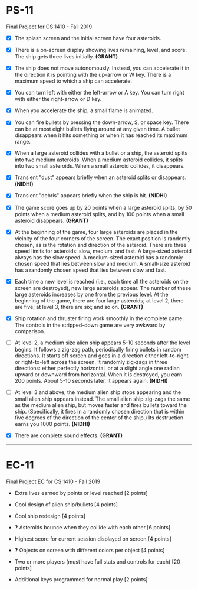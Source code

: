 # PS-11
Final Project for CS 1410 - Fall 2019

- [x] The splash screen and the initial screen have four asteroids.

- [x] There is a on-screen display showing lives remaining, level, and score. The ship gets three lives initially. **(GRANT)**

- [x] The ship does not move autonomously. Instead, you can accelerate it in the direction it is pointing with the up-arrow or W key. There is a maximum speed to which a ship can accelerate.

- [x] You can turn left with either the left-arrow or A key. You can turn right with either the right-arrow or D key.

- [x] When you accelerate the ship, a small flame is animated.

- [x] You can fire bullets by pressing the down-arrow, S, or space key. There can be at most eight bullets flying around at any given time. A bullet disappears when it hits something or when it has reached its maximum range.

- [x] When a large asteroid collides with a bullet or a ship, the asteroid splits into two medium asteroids. When a medium asteroid collides, it splits into two small asteroids. When a small asteroid collides, it disappears.

- [x] Transient "dust" appears briefly when an asteroid splits or disappears. **(NIDHI)**

- [x] Transient "debris" appears briefly when the ship is hit. **(NIDHI)**

- [x] The game score goes up by 20 points when a large asteroid splits, by 50 points when a medium asteroid splits, and by 100 points when a small asteroid disappears. **(GRANT)**

- [x] At the beginning of the game, four large asteroids are placed in the vicinity of the four corners of the screen. The exact position is randomly chosen, as is the rotation and direction of the asteroid. There are three speed limits for asteroids: slow, medium, and fast. A large-sized asteroid always has the slow speed. A medium-sized asteroid has a randomly chosen speed that lies between slow and medium. A small-size asteroid has a randomly chosen speed that lies between slow and fast.

- [x] Each time a new level is reached (i.e., each time all the asteroids on the screen are destroyed), new large asteroids appear. The number of these large asteroids increases by one from the previous level. At the beginning of the game, there are four large asteroids; at level 2, there are five; at level 3, there are six; and so on. **(GRANT)**

- [x] Ship rotation and thruster firing work smoothly in the complete game. The controls in the stripped-down game are very awkward by comparison.

- [ ] At level 2, a medium size alien ship appears 5-10 seconds after the level begins. It follows a zig-zag path, periodically firing bullets in random directions. It starts off screen and goes in a direction either left-to-right or right-to-left across the screen. It randomly zig-zags in three directions: either perfectly horizontal, or at a slight angle one radian upward or downward from horizontal. When it is destroyed, you earn 200 points. About 5-10 seconds later, it appears again. **(NIDHI)**

- [ ] At level 3 and above, the medium alien ship stops appearing and the small alien ship appears instead. The small alien ship zig-zags the same as the medium alien ship, but moves faster and fires bullets toward the ship. (Specifically, it fires in a randomly chosen direction that is within five degrees of the direction of the center of the ship.) Its destruction earns you 1000 points. **(NIDHI)**

- [x] There are complete sound effects. **(GRANT)**

-------------------------------------------------------------------------------------------------------------------------------------

# EC-11
Final Project EC for CS 1410 - Fall 2019

- Extra lives earned by points or level reached [2 points]

- Cool design of alien ship/bullets [4 points]

- Cool ship redesign [4 points]

- **?** Asteroids bounce when they collide with each other [6 points]

- Highest score for current session displayed on screen [4 points]

- **?** Objects on screen with different colors per object [4 points]

- Two or more players (must have full stats and controls for each) [20 points]

- Additional keys programmed for normal play [2 points]
